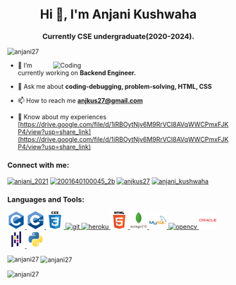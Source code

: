<h1 align="center">Hi 👋, I'm Anjani Kushwaha</h1>
<h3 align="center">Currently CSE undergraduate(2020-2024).</h3>



<p align="left"> <img src="https://komarev.com/ghpvc/?username=anjani27&label=Profile%20views&color=0e75b6&style=flat" alt="anjani27" /> </p>


<img align="right" alt="Coding" width="400" src="https://cdn.dribbble.com/users/1162077/screenshots/3848914/programmer.gif">

- 🔭 I’m currently working on **Backend Engineer.**

- 💬 Ask me about **coding-debugging, problem-solving, HTML, CSS**

- 📫 How to reach me **anjkus27@gmail.com**

- 📄 Know about my experiences [https://drive.google.com/file/d/1iRBOytNjv6M9RrVCI8AVqWWCPmxFJKP4/view?usp=share_link](https://drive.google.com/file/d/1iRBOytNjv6M9RrVCI8AVqWWCPmxFJKP4/view?usp=share_link)

<h3 align="left">Connect with me:</h3>
<p align="left">
<a href="https://www.codechef.com/users/anjani_2021" target="blank"><img align="center" src="https://cdn.jsdelivr.net/npm/simple-icons@3.1.0/icons/codechef.svg" alt="anjani_2021" height="30" width="40" /></a>
<a href="https://www.hackerrank.com/2001640100045_2b" target="blank"><img align="center" src="https://raw.githubusercontent.com/rahuldkjain/github-profile-readme-generator/master/src/images/icons/Social/hackerrank.svg" alt="2001640100045_2b" height="30" width="40" /></a>
<a href="https://codeforces.com/profile/anjkus27" target="blank"><img align="center" src="https://raw.githubusercontent.com/rahuldkjain/github-profile-readme-generator/master/src/images/icons/Social/codeforces.svg" alt="anjkus27" height="30" width="40" /></a>
<a href="https://www.leetcode.com/anjani_kushwaha" target="blank"><img align="center" src="https://raw.githubusercontent.com/rahuldkjain/github-profile-readme-generator/master/src/images/icons/Social/leet-code.svg" alt="anjani_kushwaha" height="30" width="40" /></a>
</p>

<h3 align="left">Languages and Tools:</h3>
<p align="left"> <a href="https://www.cprogramming.com/" target="_blank" rel="noreferrer"> <img src="https://raw.githubusercontent.com/devicons/devicon/master/icons/c/c-original.svg" alt="c" width="40" height="40"/> </a> <a href="https://www.w3schools.com/cpp/" target="_blank" rel="noreferrer"> <img src="https://raw.githubusercontent.com/devicons/devicon/master/icons/cplusplus/cplusplus-original.svg" alt="cplusplus" width="40" height="40"/> </a> <a href="https://www.w3schools.com/css/" target="_blank" rel="noreferrer"> <img src="https://raw.githubusercontent.com/devicons/devicon/master/icons/css3/css3-original-wordmark.svg" alt="css3" width="40" height="40"/> </a> <a href="https://git-scm.com/" target="_blank" rel="noreferrer"> <img src="https://www.vectorlogo.zone/logos/git-scm/git-scm-icon.svg" alt="git" width="40" height="40"/> </a> <a href="https://heroku.com" target="_blank" rel="noreferrer"> <img src="https://www.vectorlogo.zone/logos/heroku/heroku-icon.svg" alt="heroku" width="40" height="40"/> </a> <a href="https://www.w3.org/html/" target="_blank" rel="noreferrer"> <img src="https://raw.githubusercontent.com/devicons/devicon/master/icons/html5/html5-original-wordmark.svg" alt="html5" width="40" height="40"/> </a> <a href="https://www.mongodb.com/" target="_blank" rel="noreferrer"> <img src="https://raw.githubusercontent.com/devicons/devicon/master/icons/mongodb/mongodb-original-wordmark.svg" alt="mongodb" width="40" height="40"/> </a> <a href="https://www.mysql.com/" target="_blank" rel="noreferrer"> <img src="https://raw.githubusercontent.com/devicons/devicon/master/icons/mysql/mysql-original-wordmark.svg" alt="mysql" width="40" height="40"/> </a> <a href="https://opencv.org/" target="_blank" rel="noreferrer"> <img src="https://www.vectorlogo.zone/logos/opencv/opencv-icon.svg" alt="opencv" width="40" height="40"/> </a> <a href="https://www.oracle.com/" target="_blank" rel="noreferrer"> <img src="https://raw.githubusercontent.com/devicons/devicon/master/icons/oracle/oracle-original.svg" alt="oracle" width="40" height="40"/> </a> <a href="https://pandas.pydata.org/" target="_blank" rel="noreferrer"> <img src="https://raw.githubusercontent.com/devicons/devicon/2ae2a900d2f041da66e950e4d48052658d850630/icons/pandas/pandas-original.svg" alt="pandas" width="40" height="40"/> </a> <a href="https://www.python.org" target="_blank" rel="noreferrer"> <img src="https://raw.githubusercontent.com/devicons/devicon/master/icons/python/python-original.svg" alt="python" width="40" height="40"/> </a> </p>

<p><img align="left" src="https://github-readme-stats.vercel.app/api/top-langs?username=anjani27&show_icons=true&locale=en&layout=compact" alt="anjani27" /></p>

<p>&nbsp;<img align="center" src="https://github-readme-stats.vercel.app/api?username=anjani27&show_icons=true&locale=en" alt="anjani27" /></p>

<p><img align="center" src="https://github-readme-streak-stats.herokuapp.com/?user=anjani27&" alt="anjani27" /></p>
